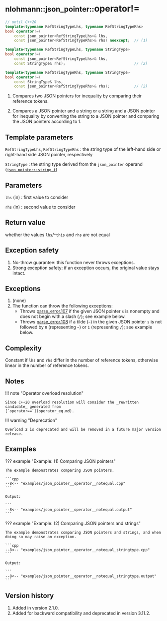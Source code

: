 # <small>nlohmann::json_pointer::</small>operator!=

```cpp
// until C++20
template<typename RefStringTypeLhs, typename RefStringTypeRhs>
bool operator!=(
    const json_pointer<RefStringTypeLhs>& lhs,
    const json_pointer<RefStringTypeRhs>& rhs) noexcept;  // (1)

template<typename RefStringTypeLhs, typename StringType>
bool operator!=(
    const json_pointer<RefStringTypeLhs>& lhs,
    const StringType& rhs);                               // (2)

template<typename RefStringTypeRhs, typename StringType>
bool operator!=(
    const StringType& lhs,
    const json_pointer<RefStringTypeRhs>& rhs);           // (2)
```

1. Compares two JSON pointers for inequality by comparing their reference tokens.

2. Compares a JSON pointer and a string or a string and a JSON pointer for inequality by converting the string to a
   JSON pointer and comparing the JSON pointers according to 1.

## Template parameters

`RefStringTypeLhs`, `RefStringTypeRhs`
:   the string type of the left-hand side or right-hand side JSON pointer, respectively

`StringType`
:   the string type derived from the `json_pointer` operand ([`json_pointer::string_t`](string_t.md))

## Parameters

`lhs` (in)
:   first value to consider

`rhs` (in)
:   second value to consider

## Return value

whether the values `lhs`/`*this` and `rhs` are not equal

## Exception safety

1. No-throw guarantee: this function never throws exceptions.
2. Strong exception safety: if an exception occurs, the original value stays intact.

## Exceptions

1. (none)
2. The function can throw the following exceptions:
   - Throws [parse_error.107](../../home/exceptions.md#jsonexceptionparse_error107) if the given JSON pointer `s` is
     nonempty and does not begin with a slash (`/`); see example below.
   - Throws [parse_error.108](../../home/exceptions.md#jsonexceptionparse_error108) if a tilde (`~`) in the given JSON
     pointer `s` is not followed by `0` (representing `~`) or `1` (representing `/`); see example below.

## Complexity

Constant if `lhs` and `rhs` differ in the number of reference tokens, otherwise linear in the number of reference
tokens.

## Notes

!!! note "Operator overload resolution"

    Since C++20 overload resolution will consider the _rewritten candidate_ generated from
    [`operator==`](operator_eq.md).

!!! warning "Deprecation"

    Overload 2 is deprecated and will be removed in a future major version release.

## Examples

??? example "Example: (1) Comparing JSON pointers"

    The example demonstrates comparing JSON pointers.

    ```cpp
    --8<-- "examples/json_pointer__operator__notequal.cpp"
    ```

    Output:

    ```
    --8<-- "examples/json_pointer__operator__notequal.output"
    ```

??? example "Example: (2) Comparing JSON pointers and strings"

    The example demonstrates comparing JSON pointers and strings, and when doing so may raise an exception.

    ```cpp
    --8<-- "examples/json_pointer__operator__notequal_stringtype.cpp"
    ```

    Output:

    ```
    --8<-- "examples/json_pointer__operator__notequal_stringtype.output"
    ```

## Version history

1. Added in version 2.1.0.
2. Added for backward compatibility and deprecated in version 3.11.2.
